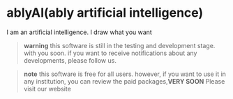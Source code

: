 # ablyAI(ably artificial intelligence)
I am an artificial intelligence. I draw what you want

> **warning**
> this software is still in the testing and development stage. with you soon. if you want to receive notifications about any developments, please follow us.

>**note**
> this software is free for all users. however, if you want to use it in any institution, you can review the paid packages,**VERY SOON** Please visit our website
